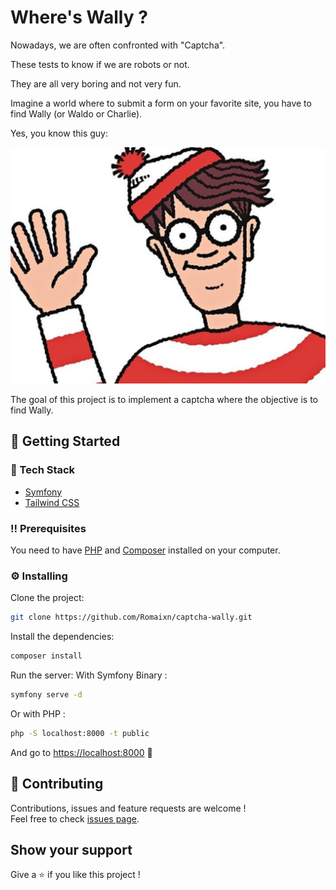 # Where's Wally ?
Nowadays, we are often confronted with "Captcha".

These tests to know if we are robots or not.

They are all very boring and not very fun.

Imagine a world where to submit a form on your favorite site, you have to find Wally (or Waldo or Charlie).

Yes, you know this guy:

[![Wally](docs/wally.jpeg)](https://en.wikipedia.org/wiki/Where%27s_Wally%3F)

The goal of this project is to implement a captcha where the objective is to find Wally.

## :toolbox: Getting Started
### :space_invader: Tech Stack
- [Symfony](https://symfony.com)
- [Tailwind CSS](https://tailwindcss.com)

### :bangbang: Prerequisites
You need to have [PHP](https://www.php.net/) and [Composer](https://getcomposer.org/) installed on your computer.

### :gear: Installing
Clone the project:
```bash
git clone https://github.com/Romaixn/captcha-wally.git
```

Install the dependencies:
```bash
composer install
```

Run the server:
With Symfony Binary :
```bash
symfony serve -d 
```

Or with PHP :
```bash
php -S localhost:8000 -t public
```

And go to [https://localhost:8000](https://localhost:8000) 🚀

## 🤝 Contributing

Contributions, issues and feature requests are welcome !<br />Feel free to check [issues page](https://github.com/Romaixn/captcha-wally/issues).

## Show your support

Give a ⭐️ if you like this project !